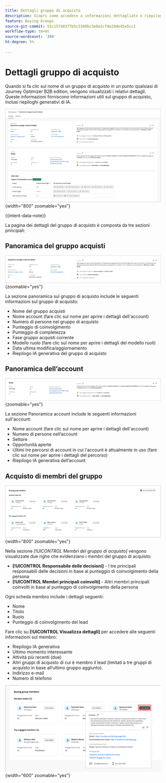 ```yaml
---
title: Dettagli gruppo di acquisto
description: Scopri come accedere a informazioni dettagliate e riepiloghi generativi sull’intelligenza artificiale per i gruppi di acquisto in Journey Optimizer B2B edition.
feature: Buying Groups
source-git-commit: 55c157483f7b5c5340bc3e0e2cfde29de45a5cc2
workflow-type: tm+mt
source-wordcount: '304'
ht-degree: 5%

---
```


# Dettagli gruppo di acquisto

Quando si fa clic sul nome di un gruppo di acquisto in un punto qualsiasi di Journey Optimizer B2B edition, vengono visualizzati i relativi dettagli. Queste informazioni forniscono informazioni utili sul gruppo di acquisto, inclusi riepiloghi generativi di IA.

![Accedi ai dettagli del gruppo di acquisto](./assets/buying-group-details.png){width="800" zoomable="yes"}

{{intent-data-note}}

La pagina dei dettagli del gruppo di acquisto è composta da tre sezioni principali:

## Panoramica del gruppo acquisti

![Panoramica del gruppo di acquisto](./assets/details-page-buying-group-overview.png){zoomable="yes"}

La sezione panoramica sul gruppo di acquisto include le seguenti informazioni sul gruppo di acquisto:

* Nome del gruppo acquisti
* Nome account (fare clic sul nome per aprire i dettagli dell&#39;account)
* Numero di persone nel gruppo di acquisto
* Punteggio di coinvolgimento
* Punteggio di completezza
* Fase gruppo acquisti corrente
* Modello ruolo (fare clic sul nome per aprire i dettagli del modello ruoli)
* Data ultima modifica/aggiornamento
* Riepilogo IA generativa del gruppo di acquisto

## Panoramica dell’account

![Panoramica dell&#39;account del gruppo di acquisto](./assets/details-page-buying-group-account-overview.png){zoomable="yes"}

La sezione Panoramica account include le seguenti informazioni sull&#39;account:

* Nome account (fare clic sul nome per aprire i dettagli dell&#39;account)
* Numero di persone nell’account
* Settore
* Opportunità aperte
* Ultimi tre percorsi di account in cui l&#39;account è attualmente in uso (fare clic sul nome per aprire i dettagli del percorso)
* Riepilogo IA generativa dell’account

## Acquisto di membri del gruppo

![Membri del gruppo di acquisto](./assets/details-page-buying-group-members.png){width="800" zoomable="yes"}

Nella sezione _[!UICONTROL Membri del gruppo di acquisto]_ vengono visualizzate due righe che evidenziano i membri del gruppo di acquisto:

* **[!UICONTROL Responsabile delle decisioni]** - I tre principali responsabili delle decisioni in base al punteggio di coinvolgimento della persona
* **[!UICONTROL Membri principali coinvolti]** - Altri membri principali coinvolti in base al punteggio di coinvolgimento della persona

Ogni scheda membro include i dettagli seguenti:

* Nome
* Titolo
* Ruolo
* Punteggio di coinvolgimento del lead

Fare clic su **[!UICONTROL Visualizza dettagli]** per accedere alle seguenti informazioni sul membro:

* Riepilogo IA generativa
* Ultimo momento interessante
* Attività più recenti (due)
* Altri gruppi di acquisto di cui è membro il lead (limitati a tre gruppi di acquisto in base all’ultimo gruppo aggiunto).
* Indirizzo e-mail
* Numero di telefono

![Visualizza ulteriori dettagli per un membro del gruppo di acquisto](./assets/details-page-buying-group-members-view-details.png){width="600" zoomable="yes"}
